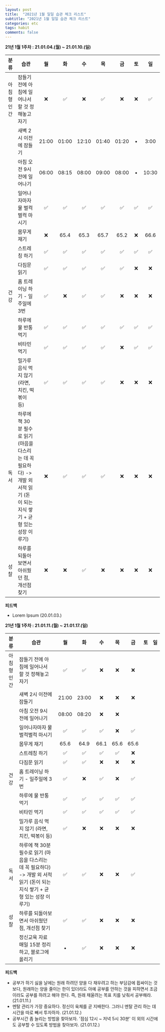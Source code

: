 ```yaml
---
layout: post
title:  "2021년 1월 일일 습관 체크 리스트"
subtitle: "2021년 1월 일일 습관 체크 리스트"
categories: etc
tags: habit
comments: false
---
```

**21년 1월 1주차 : 21.01.04.(월) ~ 21.01.10.(일)**

|분류|습관| 월 | 화 | 수 | 목 | 금 | 토 | 일 |
|:---:|---|:---:|:---:|:---:|:---:|:---:|:---:|:---:|
|아침형 인간|잠들기 전에 아침에 일어나서 할 것 정해놓고 자기|❌|✅|❌|✅|❌|❌|✅|
| |새벽 2시 이전에 잠들기|21:00|01:00|12:10|01:40|01:20|•|3:00|
| |아침 오전 9시 전에 일어나기|06:00|08:15|08:00|09:00|08:00|•|10:30|
| |일어나자마자 물 벌컥벌컥 마시기|✅|✅|✅|✅|✅|✅|✅|
| |몸무게 재기|❌|65.4|65.3|65.7|65.2|❌|66.6|
| |스트레칭 하기|✅|✅|✅|✅|✅|✅|✅|
| |다짐문 읽기|✅|✅|✅|✅|✅|❌|❌|
|건강|홈 트레이닝 하기 - 일주일에 3번|✅|❌|✅|✅|❌|❌|❌|
| |하루에 물 반통 먹기|✅|✅|✅|✅|✅|✅|✅|
| |비타민 먹기|✅|✅|✅|✅|❌|✅|✅|
| |밀가루 음식 먹지 않기 (라면, 치킨, 떡볶이 등)|✅|✅|✅|✅|❌|❌|❌|
|독서|하루에 책 30분 필수로 읽기 (마음을 다스리는 데 꼭 필요하다) -> 개발 외 서적 읽기 (돈이 되는 지식 쌓기 + 균형 있는 성장 이루기)|❌|✅|✅|✅|❌|❌|❌|
|성찰| 하루를 되돌아보면서 아쉬웠던 점, 개선점 찾기|❌|❌|✅|❌|❌|❌|❌|

**피드백**
- Lorem Ipsum (20.01.03.)

**21년 1월 1주차 : 21.01.11.(월) ~ 21.01.17.(일)**

|분류|습관| 월 | 화 | 수 | 목 | 금 | 토 | 일 |
|:---:|---|:---:|:---:|:---:|:---:|:---:|:---:|:---:|
|아침형 인간|잠들기 전에 아침에 일어나서 할 것 정해놓고 자기|✅|✅|❌|❌|❌|
| |새벽 2시 이전에 잠들기|21:00|23:00|❌|❌|❌|
| |아침 오전 9시 전에 일어나기|08:00|08:20|❌|❌|
| |일어나자마자 물 벌컥벌컥 마시기|✅|✅|✅|❌|✅|
| |몸무게 재기|65.6|64.9|66.1|65.6|65.6|
| |스트레칭 하기|✅|✅|✅|✅|❌|
| |다짐문 읽기|✅|✅|❌|❌|❌|
|건강|홈 트레이닝 하기 - 일주일에 3번|✅|❌|✅|❌|✅|
| |하루에 물 반통 먹기|✅|✅|✅|✅|✅|
| |비타민 먹기|✅|✅|✅|✅|✅|
| |밀가루 음식 먹지 않기 (라면, 치킨, 떡볶이 등)|✅|❌|❌|❌|❌|
|독서|하루에 책 30분 필수로 읽기 (마음을 다스리는 데 꼭 필요하다) -> 개발 외 서적 읽기 (돈이 되는 지식 쌓기 + 균형 있는 성장 이루기)|✅|✅|❌|❌|✅|
|성찰| 하루를 되돌아보면서 아쉬웠던 점, 개선점 찾기|✅|✅|❌|❌|❌|
| | 정신교육 자료 매일 15분 정리하고, 블로그에 올리기|•|✅|❌|❌|❌|

**피드백**

- 공부가 하기 싫을 날에는 원래 하려던 양을 다 채우려고 하는 부담감에 휩싸이는 것보다, 원래하는 양을 줄이는 한이 있더라도 아예 공부를 안하는 것을 피하면서 조금이라도 공부를 하려고 해야 한다. 즉, 원래 채울려는 목표 치를 낮춰서 공부해라. (21.01.11.)
- 멘탈 관리가 가장 중요하다. 정신이 육체를 곧 지배한다. 그러니 멘탈 관리 하는 데 시간을 따로 빼서 투자하자. (21.01.12.)
- 공부시간 좀 늘리는 방법을 찾아보자. '점심 12시 ~ 저녁 5시 30분' 이 외의 시간에도 공부할 수 있도록 방법을 찾아보자. (21.01.12.)